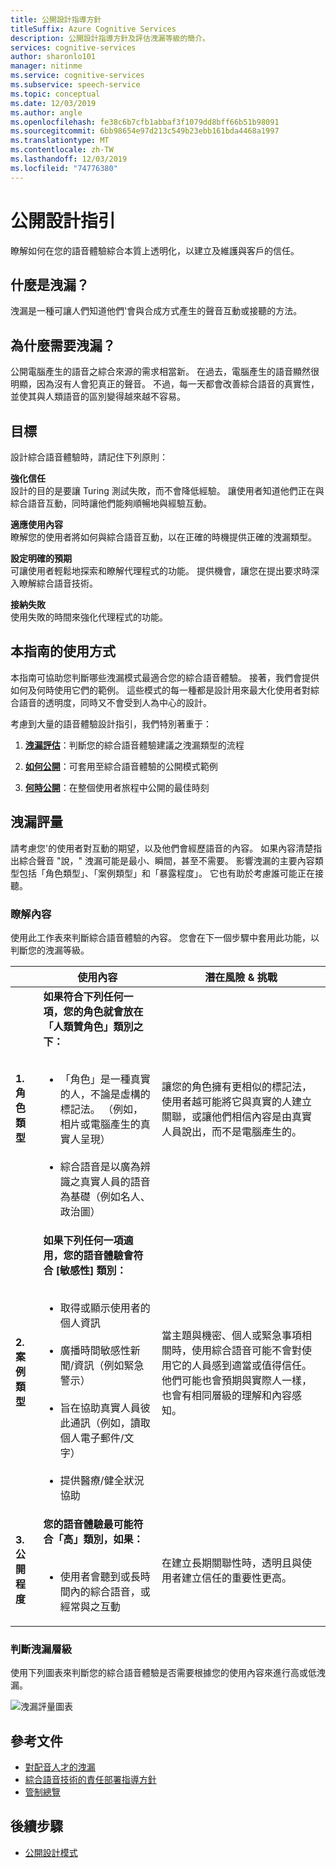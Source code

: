 ```yaml
---
title: 公開設計指導方針
titleSuffix: Azure Cognitive Services
description: 公開設計指導方針及評估洩漏等級的簡介。
services: cognitive-services
author: sharonlo101
manager: nitinme
ms.service: cognitive-services
ms.subservice: speech-service
ms.topic: conceptual
ms.date: 12/03/2019
ms.author: angle
ms.openlocfilehash: fe38c6b7cfb1abbaf3f1079dd8bff66b51b98091
ms.sourcegitcommit: 6bb98654e97d213c549b23ebb161bda4468a1997
ms.translationtype: MT
ms.contentlocale: zh-TW
ms.lasthandoff: 12/03/2019
ms.locfileid: "74776380"
---
```

# <a name="disclosure-design-guidelines"></a>公開設計指引
瞭解如何在您的語音體驗綜合本質上透明化，以建立及維護與客戶的信任。

## <a name="what-is-disclosure"></a>什麼是洩漏？

洩漏是一種可讓人們知道他們&#39;會與合成方式產生的聲音互動或接聽的方法。

## <a name="why-is-disclosure-necessary"></a>為什麼需要洩漏？

公開電腦產生的語音之綜合來源的需求相當新。 在過去，電腦產生的語音顯然很明顯，因為沒有人會犯真正的聲音。 不過，每一天都會改善綜合語音的真實性，並使其與人類語音的區別變得越來越不容易。

## <a name="goals"></a>目標
設計綜合語音體驗時，請記住下列原則：

**強化信任**
<br>設計的目的是要讓 Turing 測試失敗，而不會降低經驗。 讓使用者知道他們正在與綜合語音互動，同時讓他們能夠順暢地與經驗互動。

**適應使用內容**
<br>瞭解您的使用者將如何與綜合語音互動，以在正確的時機提供正確的洩漏類型。

**設定明確的預期**
<br>可讓使用者輕鬆地探索和瞭解代理程式的功能。 提供機會，讓您在提出要求時深入瞭解綜合語音技術。

**接納失敗**
<br>使用失敗的時間來強化代理程式的功能。

## <a name="how-to-use-this-guide"></a>本指南的使用方式

本指南可協助您判斷哪些洩漏模式最適合您的綜合語音體驗。 接著，我們會提供如何及何時使用它們的範例。 這些模式的每一種都是設計用來最大化使用者對綜合語音的透明度，同時又不會受到人為中心的設計。

考慮到大量的語音體驗設計指引，我們特別著重于：

1. [**洩漏評估**](#disclosure-assessment)：判斷您的綜合語音體驗建議之洩漏類型的流程

2. [**如何公開**](concepts-disclosure-patterns.md)：可套用至綜合語音體驗的公開模式範例

3. [**何時公開**](concepts-disclosure-patterns.md#when-to-disclose)：在整個使用者旅程中公開的最佳時刻

## <a name="disclosure-assessment"></a>洩漏評量
請考慮您&#39;的使用者對互動的期望，以及他們會經歷語音的內容。 如果內容清楚指出綜合聲音 &quot;說，&quot; 洩漏可能是最小、瞬間，甚至不需要。 影響洩漏的主要內容類型包括「角色類型」、「案例類型」和「暴露程度」。 它也有助於考慮誰可能正在接聽。

### <a name="understand-context"></a>瞭解內容

使用此工作表來判斷綜合語音體驗的內容。 您會在下一個步驟中套用此功能，以判斷您的洩漏等級。

|                                    | 使用內容                                                                                                                                                                                                                                                                                                                                                       | 潛在風險 & 挑戰                                                                                                                                                                                                                                                                                                                                                                       |
|------------------------------------|-----------------------------------------------------------------------------------------------------------------------------------------------------------------------------------------------------------------------------------------------------------------------------------------------------------------------------------------------------------------------|-----------------------------------------------------------------------------------------------------------------------------------------------------------------------------------------------------------------------------------------------------------------------------------------------------------------------------------------------------------------------------------------------------|
| **1. 角色類型**               | **如果符合下列任何一項，您的角色就會放在「人類贊角色」類別之下：**<br><br><ul><li> 「角色」是一種真實的人，不論是虛構的標記法。 （例如，相片或電腦產生的真實人呈現）<br><br><li> 綜合語音是以廣為辨識之真實人員的語音為基礎（例如名人、政治圖） | 讓您的角色擁有更相似的標記法，使用者越可能將它與真實的人建立關聯，或讓他們相信內容是由真實人員說出，而不是電腦產生的。 </ul>                                                                                                                                                                      |
| **2. 案例類型**            | **如果下列任何一項適用，您的語音體驗會符合 [敏感性] 類別：**<br><br><ul><li> 取得或顯示使用者的個人資訊 <br><br> <li> 廣播時間敏感性新聞/資訊（例如緊急警示）<br><br><li> 旨在協助真實人員彼此通訊（例如，讀取個人電子郵件/文字）<br><br> <li> 提供醫療/健全狀況協助 </ul>            | 當主題與機密、個人或緊急事項相關時，使用綜合語音可能不會對使用它的人員感到適當或值得信任。 他們可能也會預期與實際人一樣，也會有相同層級的理解和內容感知。 |
| **3. 公開程度** |**您的語音體驗最可能符合「高」類別，如果：** <br><br><ul><li>使用者會聽到或長時間內的綜合語音，或經常與之互動 </ul>                                                                                                                                                                             | 在建立長期關聯性時，透明且與使用者建立信任的重要性更高。                                                                                                                                                                                                                                                                      |

### <a name="determine-disclosure-level"></a>判斷洩漏層級

使用下列圖表來判斷您的綜合語音體驗是否需要根據您的使用內容來進行高或低洩漏。

  ![洩漏評量圖表](media/responsible-ai/disclosure-guidelines/flowchart.png)

## <a name="reference-docs"></a>參考文件

* [對配音人才的洩漏](https://aka.ms/disclosure-voice-talent)
* [綜合語音技術的責任部署指導方針](concepts-guidelines-responsible-deployment-synthetic.md)
* [管制總覽](concepts-gating-overview.md)

## <a name="next-steps"></a>後續步驟

* [公開設計模式](concepts-disclosure-patterns.md)
